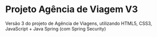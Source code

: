 # Projeto Agência de Viagem V3
<p>Versão 3 do projeto de Agência de Viagens, utilizando HTML5, CSS3, JavaScript + Java Spring (com Spring Security)</p>


